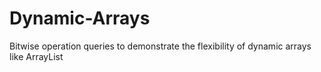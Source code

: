 # Dynamic-Arrays
Bitwise operation queries to demonstrate the flexibility of dynamic arrays like ArrayList
